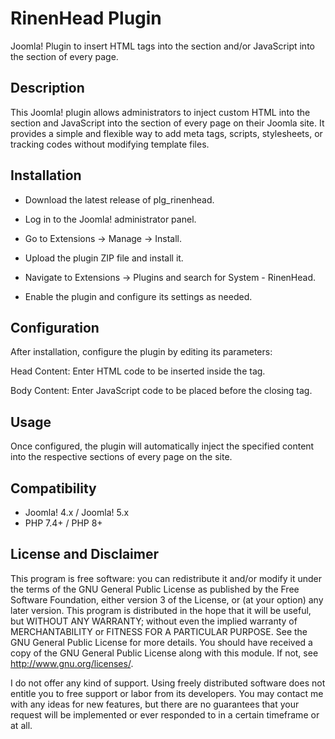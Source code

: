 # RinenHead Plugin

Joomla! Plugin to insert HTML tags into the <head> section and/or JavaScript into the <body> section of every page.

## Description

This Joomla! plugin allows administrators to inject custom HTML into the <head> section and JavaScript into the <body> section of every page on their Joomla site. It provides a simple and flexible way to add meta tags, scripts, stylesheets, or tracking codes without modifying template files.

## Installation

- Download the latest release of plg_rinenhead.

- Log in to the Joomla! administrator panel.

- Go to Extensions -> Manage -> Install.

- Upload the plugin ZIP file and install it.

- Navigate to Extensions -> Plugins and search for System - RinenHead.

- Enable the plugin and configure its settings as needed.

## Configuration

After installation, configure the plugin by editing its parameters:

Head Content: Enter HTML code to be inserted inside the <head> tag.

Body Content: Enter JavaScript code to be placed before the closing </body> tag.

## Usage

Once configured, the plugin will automatically inject the specified content into the respective sections of every page on the site.

## Compatibility

- Joomla! 4.x / Joomla! 5.x
- PHP 7.4+ / PHP 8+

## License and Disclaimer

This program is free software: you can redistribute it and/or modify it under the terms of the GNU General Public License as published by the Free Software Foundation, either version 3 of the License, or (at your option) any later version. This program is distributed in the hope that it will be useful, but WITHOUT ANY WARRANTY; without even the implied warranty of MERCHANTABILITY or FITNESS FOR A PARTICULAR PURPOSE. See the GNU General Public License for more details. You should have received a copy of the GNU General Public License along with this module. If not, see http://www.gnu.org/licenses/.

I do not offer any kind of support. Using freely distributed software does not entitle you to free support or labor from its developers. You may contact me with any ideas for new features, but there are no guarantees that your request will be implemented or ever responded to in a certain timeframe or at all.

